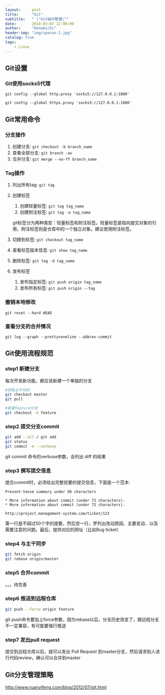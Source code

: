 ```yaml
---
layout:     post
title:      "Git"
subtitle:   " \"Git操作整理\""
date:       2018-03-07 12:00:00
author:     "Hanamichi"
header-img: "img/spacex-2.jpg"
catalog: true
tags:
    - Linux
---
```


## Git设置

### Git使用socks5代理

`git config --global http.proxy 'socks5://127.0.0.1:1080' `

`git config --global https.proxy 'socks5://127.0.0.1:1080' `

## Git常用命令

### 分支操作

1. 创建分支: `git checkout -b branch_name`
2.  查看全部分支: `git branch -av`
3. 合并分支: `git merge --no-ff branch_name`

### Tag操作

1. 列出所有tag: `git tag`

2. 创建标签

   1. 创建轻量标签: `git tag tag_name`
   2. 创建附注标签: `git tag -a tag_name`

   git标签分为两种类型：轻量标签和附注标签。轻量标签是指向提交对象的引用，附注标签则是仓库中的一个独立对象。建议使用附注标签。

3. 切换到标签: `git checkout tag_name`

4. 查看标签版本信息: `git show tag_name`

5. 删除标签: `git tag -d tag_name`

6. 发布标签

   1. 发布指定标签: `git push origin tag_name`
   2. 发布所有标签: `git push origin --tag`

### 撤销本地修改

`git reset --hard HEAD`

### 查看分支的合并情况

 `git log --graph --pretty=oneline --abbrev-commit`

## Git使用流程规范

### step1 新建分支

每次开发新功能，都应该新建一个单独的分支

```bash
#获取主干代码
git checkout master
git pull

#新建feature分支
git checkout -b feature
```

### step2 提交分支commit

```bash
git add --all / git add
git status
git commit -m --verbose
```

git commit 命令的verbose参数，会列出 diff 的结果

### step3 撰写提交信息

提交commit时，必须给出完整扼要的提交信息，下面是一个范本:

```
Present-tense summary under 50 characters  

* More information about commit (under 72 characters). 
* More information about commit (under 72 characters).  

http://project.management-system.com/ticket/123 
```

第一行是不超过50个字的提要，然后空一行，罗列出改动原因、主要变动、以及需要注意的问题。最后，提供对应的网址（比如Bug ticket）

### step4 与主干同步

```bash
git fetch origin
git rebase origin/master
```

### step5 合并commit

。。。待完善

### step6 推送到远程仓库

```bash
git push --force origin feature
```

git push命令要加上force参数，因为rebase以后，分支历史改变了，跟远程分支不一定兼容，有可能要强行推送

### step7 发出pull request

提交到远程仓库以后，就可以发出 Pull Request 到master分支，然后请求别人进行代码review，确认可以合并到master

## Git分支管理策略

http://www.ruanyifeng.com/blog/2012/07/git.html

